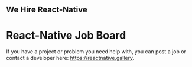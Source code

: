 ## We Hire React-Native

# React-Native Job Board

If you have a project or problem you need help with, you can post a job or contact a developer here: https://reactnative.gallery.
